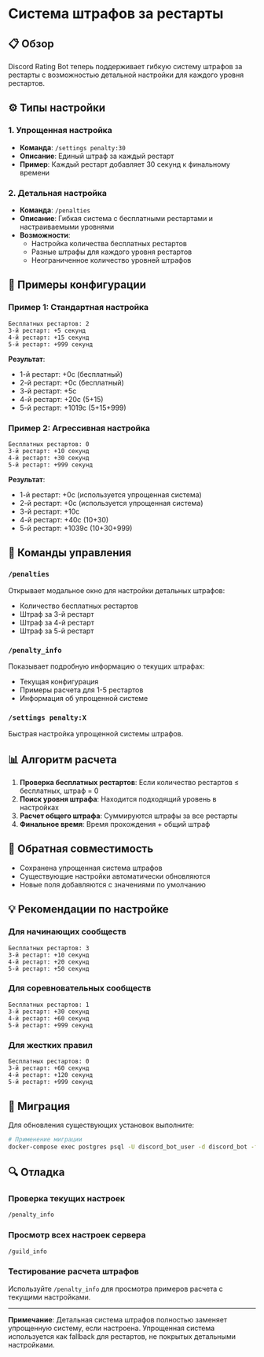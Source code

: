 # Система штрафов за рестарты

## 📋 Обзор

Discord Rating Bot теперь поддерживает гибкую систему штрафов за рестарты с возможностью детальной настройки для каждого уровня рестартов.

## ⚙️ Типы настройки

### 1. Упрощенная настройка
- **Команда**: `/settings penalty:30`
- **Описание**: Единый штраф за каждый рестарт
- **Пример**: Каждый рестарт добавляет 30 секунд к финальному времени

### 2. Детальная настройка
- **Команда**: `/penalties`
- **Описание**: Гибкая система с бесплатными рестартами и настраиваемыми уровнями
- **Возможности**:
  - Настройка количества бесплатных рестартов
  - Разные штрафы для каждого уровня рестартов
  - Неограниченное количество уровней штрафов

## 🎯 Примеры конфигурации

### Пример 1: Стандартная настройка
```
Бесплатных рестартов: 2
3-й рестарт: +5 секунд
4-й рестарт: +15 секунд
5-й рестарт: +999 секунд
```

**Результат**:
- 1-й рестарт: +0с (бесплатный)
- 2-й рестарт: +0с (бесплатный)
- 3-й рестарт: +5с
- 4-й рестарт: +20с (5+15)
- 5-й рестарт: +1019с (5+15+999)

### Пример 2: Агрессивная настройка
```
Бесплатных рестартов: 0
3-й рестарт: +10 секунд
4-й рестарт: +30 секунд
5-й рестарт: +999 секунд
```

**Результат**:
- 1-й рестарт: +0с (используется упрощенная система)
- 2-й рестарт: +0с (используется упрощенная система)
- 3-й рестарт: +10с
- 4-й рестарт: +40с (10+30)
- 5-й рестарт: +1039с (10+30+999)

## 🔧 Команды управления

### `/penalties`
Открывает модальное окно для настройки детальных штрафов:
- Количество бесплатных рестартов
- Штраф за 3-й рестарт
- Штраф за 4-й рестарт
- Штраф за 5-й рестарт

### `/penalty_info`
Показывает подробную информацию о текущих штрафах:
- Текущая конфигурация
- Примеры расчета для 1-5 рестартов
- Информация об упрощенной системе

### `/settings penalty:X`
Быстрая настройка упрощенной системы штрафов.

## 📊 Алгоритм расчета

1. **Проверка бесплатных рестартов**: Если количество рестартов ≤ бесплатных, штраф = 0
2. **Поиск уровня штрафа**: Находится подходящий уровень в настройках
3. **Расчет общего штрафа**: Суммируются штрафы за все рестарты
4. **Финальное время**: Время прохождения + общий штраф

## 🔄 Обратная совместимость

- Сохранена упрощенная система штрафов
- Существующие настройки автоматически обновляются
- Новые поля добавляются с значениями по умолчанию

## 💡 Рекомендации по настройке

### Для начинающих сообществ
```
Бесплатных рестартов: 3
3-й рестарт: +10 секунд
4-й рестарт: +20 секунд
5-й рестарт: +50 секунд
```

### Для соревновательных сообществ
```
Бесплатных рестартов: 1
3-й рестарт: +30 секунд
4-й рестарт: +60 секунд
5-й рестарт: +999 секунд
```

### Для жестких правил
```
Бесплатных рестартов: 0
3-й рестарт: +60 секунд
4-й рестарт: +120 секунд
5-й рестарт: +999 секунд
```

## 🚀 Миграция

Для обновления существующих установок выполните:

```bash
# Применение миграции
docker-compose exec postgres psql -U discord_bot_user -d discord_bot -f /docker-entrypoint-initdb.d/migrations/002_add_detailed_penalties.sql
```

## 🔍 Отладка

### Проверка текущих настроек
```bash
/penalty_info
```

### Просмотр всех настроек сервера
```bash
/guild_info
```

### Тестирование расчета штрафов
Используйте `/penalty_info` для просмотра примеров расчета с текущими настройками.

---

**Примечание**: Детальная система штрафов полностью заменяет упрощенную систему, если настроена. Упрощенная система используется как fallback для рестартов, не покрытых детальными настройками.